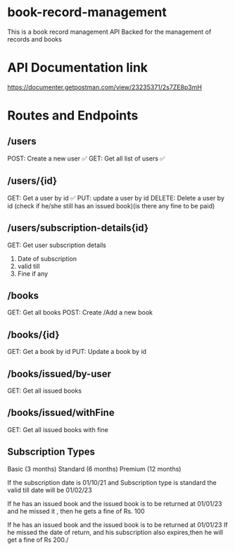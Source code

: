 # book-record-management

This is a book record management    API Backed for the management of records and books 


# API Documentation link
https://documenter.getpostman.com/view/23235371/2s7ZE8p3mH



# Routes and Endpoints

## /users 
POST: Create a new user ✅
GET: Get all list of users ✅

## /users/{id}
GET: Get a user by id ✅
PUT: update a user by id 
DELETE: Delete a user by id (check if he/she still has an issued book)(is there any fine to be paid)

## /users/subscription-details{id}
GET: Get user subscription details
1. Date of subscription
2. valid till
3. Fine if any

## /books
GET: Get all books
POST: Create /Add a new book

## /books/{id}
GET: Get a book by id 
PUT: Update a book by id 


## /books/issued/by-user
GET: Get all issued books

## /books/issued/withFine
GET: Get all issued books with fine

## Subscription Types
Basic (3 months)
Standard (6 months)
Premium (12 months)

If the subscription date is 01/10/21
and Subscription type is standard
the valid till date will be 01/02/23

If he has an issued book and the issued book is to be returned at 01/01/23 and he missed it , then he gets a fine of Rs. 100

If he has an issued book and the issued book is to be returned at 01/01/23
If he missed the date of return, and his subscription also expires,then he will get a fine of Rs 200./
